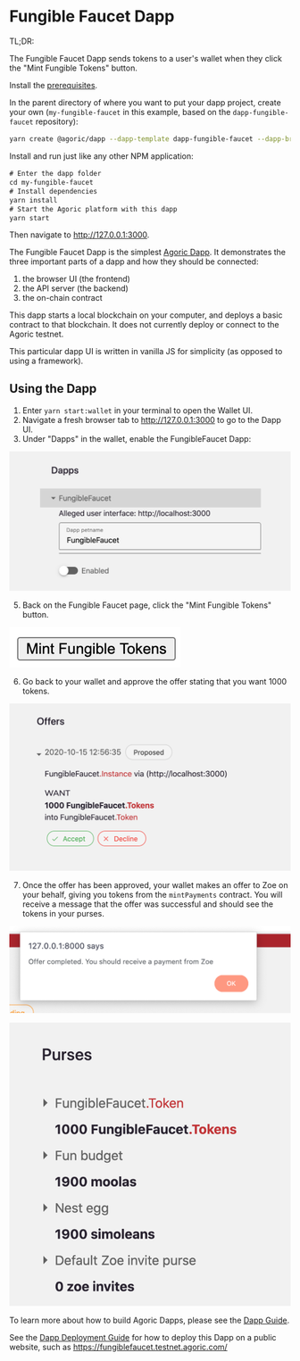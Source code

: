 # Fungible Faucet Dapp

TL;DR:

The Fungible Faucet Dapp sends tokens to a user's wallet when they
click the "Mint Fungible Tokens" button.

Install the [prerequisites](https://agoric.com/documentation/getting-started/before-using-agoric.html).

In the parent directory of where you want to put your dapp project, create your own (`my-fungible-faucet` in this example, based on the `dapp-fungible-faucet` repository):
```sh
yarn create @agoric/dapp --dapp-template dapp-fungible-faucet --dapp-branch beta my-fungible-faucet
```

Install and run just like any other NPM application:
```
# Enter the dapp folder
cd my-fungible-faucet
# Install dependencies
yarn install
# Start the Agoric platform with this dapp
yarn start
```

Then navigate to http://127.0.0.1:3000.

The Fungible Faucet Dapp is the simplest [Agoric
Dapp](https://agoric.com/documentation/dapps/). It
demonstrates the three important parts of
a dapp and how they should be connected:
1. the browser UI (the frontend)
2. the API server (the backend)
3. the on-chain contract

This dapp starts a local
blockchain on your computer, and deploys a basic contract to that
blockchain. It does not currently deploy or connect to the Agoric testnet.

This particular dapp UI is written in vanilla JS for simplicity (as
opposed to using a framework).

## Using the Dapp

1. Enter `yarn start:wallet` in your terminal to open the Wallet UI.
2. Navigate a fresh browser tab to http://127.0.0.1:3000 to go to the Dapp UI.
3. Under "Dapps" in the wallet, enable the FungibleFaucet Dapp:

![Enable Dapp](./readme-assets/enable-dapp.png)

5. Back on the Fungible Faucet page, click the "Mint Fungible Tokens" button.

![Mint Fungible Tokens](./readme-assets/mint-button.png)

6. Go back to your wallet and approve the offer stating that you want
   1000 tokens. 

![Mint Fungible Tokens](./readme-assets/approve-offer.png) 

7. Once the offer has been approved, your wallet makes an offer to Zoe
   on your behalf, giving you tokens from the `mintPayments` contract.
   You will receive a message that the offer was successful and should
   see the tokens in your purses.

![Offer Completed](./readme-assets/offer-completed.png) 

![Tokens Received](./readme-assets/tokens-received.png) 

To learn more about how to build Agoric Dapps, please see the [Dapp Guide](https://agoric.com/documentation/dapps/).

See the [Dapp Deployment Guide](https://github.com/Agoric/agoric-sdk/wiki/Dapp-Deployment-Guide) for how to deploy this Dapp on a public website, such as https://fungiblefaucet.testnet.agoric.com/
